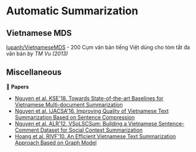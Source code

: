 # Automatic Summarization

## Vietnamese MDS

[lupanh/VietnameseMDS](https://github.com/lupanh/VietnameseMDS) - 200 Cụm văn bản tiếng Việt dùng cho tóm tắt đa văn bản *by TM Vu (2013)*

## Miscellaneous

:scroll: **Papers**

* [Nguyen et al. KSE'18. Towards State-of-the-art Baselines for Vietnamese Multi-document Summarization](https://drive.google.com/file/d/1ZQVBzaDRJmtVwGSqMH8kGlDLUasKdikJ/view?usp=sharing)
* [Nguyen et al. IJACSA'16. Improving Quality of Vietnamese Text Summarization Based on Sentence Compression](https://www.researchgate.net/publication/297591899_Improving_Quality_of_Vietnamese_Text_Summarization_Based_on_Sentence_Compression)
* [Nguyen et al. ALR'12. VSoLSCSum: Building a Vietnamese Sentence-Comment Dataset for
Social Context Summarization](http://www.aclweb.org/anthology/W16-5405)
* [Hoang et al. RIVF'10. An Efficient Vietnamese Text Summarization Approach Based on Graph Model](https://ieeexplore.ieee.org/document/5633162/)
